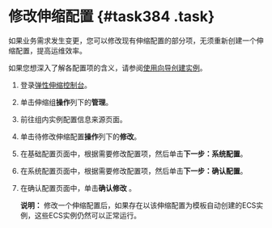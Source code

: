 # 修改伸缩配置 {#task384 .task}

如果业务需求发生变更，您可以修改现有伸缩配置的部分项，无须重新创建一个伸缩配置，提高运维效率。

如果您想深入了解各配置项的含义，请参阅[使用向导创建实例](../../../../../cn.zh-CN/用户指南/实例/创建实例/使用向导创建实例.md#)。

1.  登录[弹性伸缩控制台](https://essnew.console.aliyun.com/)。 
2.  单击伸缩组**操作**列下的**管理**。 
3.  前往组内实例配置信息来源页面。 
4.  单击待修改伸缩配置**操作**列下的**修改**。 
5.  在基础配置页面中，根据需要修改配置项，然后单击**下一步：系统配置**。 
6.  在系统配置页面中，根据需要修改配置项，然后单击**下一步：确认配置**。 
7.  在确认配置页面中，单击**确认修改** 。 

    **说明：** 修改一个伸缩配置后，如果存在以该伸缩配置为模板自动创建的ECS实例，这些ECS实例仍然可以正常运行。


